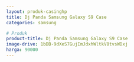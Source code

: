 ```yaml
---
layout: produk-casinghp
title: Dj Panda Samsung Galaxy S9 Case
categories: samsung

# Produk
product-title: Dj Panda Samsung Galaxy S9 Case
image-drive: 1bDB-9dXeS7GujImJdxhWltkV8tvsWDxj
harga: 90000
---
```

